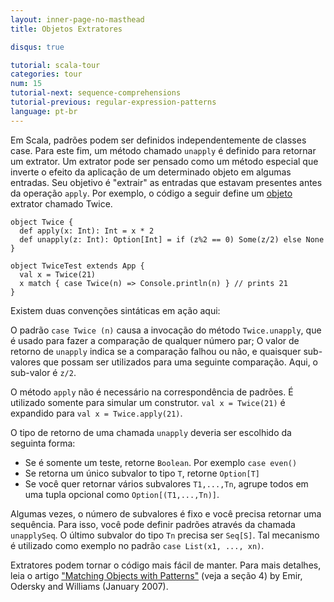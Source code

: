 ```yaml
---
layout: inner-page-no-masthead
title: Objetos Extratores

disqus: true

tutorial: scala-tour
categories: tour
num: 15
tutorial-next: sequence-comprehensions
tutorial-previous: regular-expression-patterns
language: pt-br
---
```


Em Scala, padrões podem ser definidos independentemente de classes case. Para este fim, um método chamado `unapply` é definido para retornar um extrator. Um extrator pode ser pensado como um método especial que inverte o efeito da aplicação de um determinado objeto em algumas entradas. Seu objetivo é "extrair" as entradas que estavam presentes antes da operação `apply`. Por exemplo, o código a seguir define um [objeto](singleton-objects.html) extrator chamado Twice.

```tut
object Twice {
  def apply(x: Int): Int = x * 2
  def unapply(z: Int): Option[Int] = if (z%2 == 0) Some(z/2) else None
}

object TwiceTest extends App {
  val x = Twice(21)
  x match { case Twice(n) => Console.println(n) } // prints 21
}
```

Existem duas convenções sintáticas em ação aqui:

O padrão `case Twice (n)` causa a invocação do método `Twice.unapply`, que é usado para fazer a comparação de qualquer número par; O valor de retorno de `unapply` indica se a comparação falhou ou não, e quaisquer sub-valores que possam ser utilizados para uma seguinte comparação. Aqui, o sub-valor é `z/2`.

O método `apply` não é necessário na correspondência de padrões. É utilizado somente para simular um construtor. `val x = Twice(21)` é expandido para `val x = Twice.apply(21)`.

O tipo de retorno de uma chamada `unapply` deveria ser escolhido da seguinta forma:

* Se é somente um teste, retorne `Boolean`. Por exemplo `case even()`
* Se retorna um único subvalor to tipo `T`, retorne `Option[T]`
* Se você quer retornar vários subvalores `T1,...,Tn`, agrupe todos em uma tupla opcional como `Option[(T1,...,Tn)]`.

Algumas vezes, o número de subvalores é fixo e você precisa retornar uma sequência. Para isso, você pode definir padrões através da chamada `unapplySeq`. O último subvalor do tipo `Tn` precisa ser `Seq[S]`. Tal mecanismo é utilizado como exemplo no padrão `case List(x1, ..., xn)`.

Extratores podem tornar o código mais fácil de manter. Para mais detalhes, leia o artigo ["Matching Objects with Patterns"](https://infoscience.epfl.ch/record/98468/files/MatchingObjectsWithPatterns-TR.pdf) (veja a seção 4) by Emir, Odersky and Williams (January 2007).
